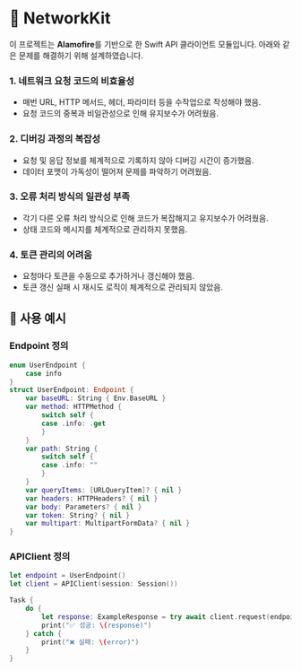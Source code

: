 # 🛜 NetworkKit

이 프로젝트는 **Alamofire**를 기반으로 한 Swift API 클라이언트 모듈입니다.
아래와 같은 문제를 해결하기 위해 설계하였습니다.

### 1. 네트워크 요청 코드의 비효율성  
- 매번 URL, HTTP 메서드, 헤더, 파라미터 등을 수작업으로 작성해야 했음.  
- 요청 코드의 중복과 비일관성으로 인해 유지보수가 어려웠음.  

### 2. 디버깅 과정의 복잡성  
- 요청 및 응답 정보를 체계적으로 기록하지 않아 디버깅 시간이 증가했음.  
- 데이터 포맷이 가독성이 떨어져 문제를 파악하기 어려웠음.  

### 3. 오류 처리 방식의 일관성 부족  
- 각기 다른 오류 처리 방식으로 인해 코드가 복잡해지고 유지보수가 어려웠음.  
- 상태 코드와 메시지를 체계적으로 관리하지 못했음.  

### 4. 토큰 관리의 어려움  
- 요청마다 토큰을 수동으로 추가하거나 갱신해야 했음.  
- 토큰 갱신 실패 시 재시도 로직이 체계적으로 관리되지 않았음.  

## 🧩 사용 예시

### Endpoint 정의
```swift
enum UserEndpoint {
    case info
}
struct UserEndpoint: Endpoint {
    var baseURL: String { Env.BaseURL }
    var method: HTTPMethod {
        switch self {
        case .info: .get
        }
    }
    var path: String {
        switch self {
        case .info: ""
        }
    }
    var queryItems: [URLQueryItem]? { nil }
    var headers: HTTPHeaders? { nil }
    var body: Parameters? { nil }
    var token: String? { nil }
    var multipart: MultipartFormData? { nil }
}
```
### APIClient 정의
```swift
let endpoint = UserEndpoint()
let client = APIClient(session: Session())

Task {
    do {
        let response: ExampleResponse = try await client.request(endpoint, decode: UserResponse.self)
        print("✅ 성공: \(response)")
    } catch {
        print("❌ 실패: \(error)")
    }
}
```
